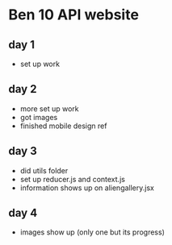 # Ben 10 API website


## day 1 
- set up work

## day 2
- more set up work
- got images
- finished mobile design ref

## day 3
- did utils folder
- set up reducer.js and context.js
- information shows up on aliengallery.jsx

## day 4
- images show up (only one but its progress)